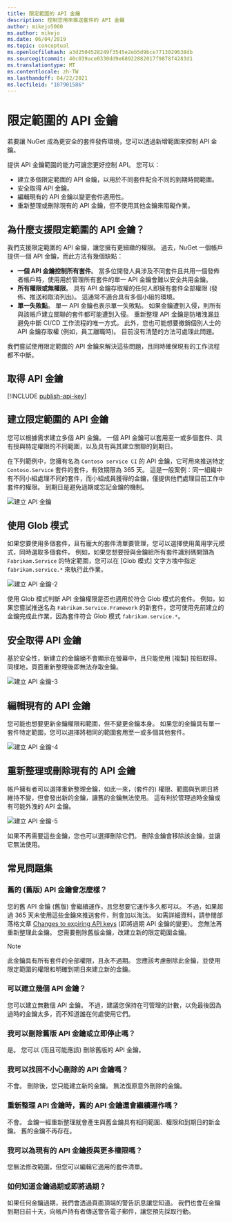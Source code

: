 ```yaml
---
title: 限定範圍的 API 金鑰
description: 控制您用來推送套件的 API 金鑰
author: mikejo5000
ms.author: mikejo
ms.date: 06/04/2019
ms.topic: conceptual
ms.openlocfilehash: a3d2504528249f3545e2eb5d9bce7713029638db
ms.sourcegitcommit: 40c039ace0330dd9e68922882017f9878f4283d1
ms.translationtype: MT
ms.contentlocale: zh-TW
ms.lasthandoff: 04/22/2021
ms.locfileid: "107901586"
---
```

# <a name="scoped-api-keys"></a>限定範圍的 API 金鑰

若要讓 NuGet 成為更安全的套件發佈環境，您可以透過新增範圍來控制 API 金鑰。

提供 API 金鑰範圍的能力可讓您更好控制 API。 您可以：

- 建立多個限定範圍的 API 金鑰，以用於不同套件配合不同的到期時間範圍。
- 安全取得 API 金鑰。
- 編輯現有的 API 金鑰以變更套件適用性。
- 重新整理或刪除現有的 API 金鑰，但不使用其他金鑰來阻礙作業。

## <a name="why-do-we-support-scoped-api-keys"></a>為什麼支援限定範圍的 API 金鑰？

我們支援限定範圍的 API 金鑰，讓您擁有更細緻的權限。 過去，NuGet 一個帳戶提供一個 API 金鑰，而此方法有幾個缺點：

- **一個 API 金鑰控制所有套件**。 當多位開發人員涉及不同套件且共用一個發佈者帳戶時，使用用於管理所有套件的單一 API 金鑰會難以安全共用金鑰。
- **所有權限或無權限**。 具有 API 金鑰存取權的任何人即擁有套件全部權限 (發佈、推送和取消列出)。 這通常不適合具有多個小組的環境。
- **單一失敗點**。 單一 API 金鑰也表示單一失敗點。 如果金鑰遭到入侵，則所有與該帳戶建立關聯的套件都可能遭到入侵。 重新整理 API 金鑰是防堵洩漏並避免中斷 CI/CD 工作流程的唯一方式。 此外，您也可能想要撤銷個別人士的 API 金鑰存取權 (例如，員工離職時)。 目前沒有清楚的方法可處理此問題。

我們嘗試使用限定範圍的 API 金鑰來解決這些問題，且同時確保現有的工作流程都不中斷。

## <a name="acquire-an-api-key"></a>取得 API 金鑰

[!INCLUDE [publish-api-key](../quickstart/includes/publish-api-key.md)]

## <a name="create-scoped-api-keys"></a>建立限定範圍的 API 金鑰

您可以根據需求建立多個 API 金鑰。 一個 API 金鑰可以套用至一或多個套件、具有授與特定權限的不同範圍，以及具有與其建立關聯的到期日。

在下列範例中，您擁有名為 `Contoso service CI` 的 API 金鑰，它可用來推送特定 `Contoso.Service` 套件的套件，有效期限為 365 天。 這是一般案例：同一組織中有不同小組處理不同的套件，而小組成員獲得的金鑰，僅提供他們處理目前工作中套件的權限。 到期日是避免過期或忘記金鑰的機制。

![建立 API 金鑰](media/scoped-api-keys-create-new.png)

## <a name="use-glob-patterns"></a>使用 Glob 模式

如果您要使用多個套件，且有龐大的套件清單要管理，您可以選擇使用萬用字元模式，同時選取多個套件。 例如，如果您想要授與金鑰給所有套件識別碼開頭為 `Fabrikam.Service` 的特定範圍，您可以在 [Glob 模式] 文字方塊中指定 `fabrikam.service.*` 來執行此作業。

![建立 API 金鑰-2](media/scoped-api-keys-glob-pattern.png)

使用 Glob 模式判斷 API 金鑰權限是否也適用於符合 Glob 模式的套件。 例如，如果您嘗試推送名為 `Fabrikam.Service.Framework` 的新套件，您可使用先前建立的金鑰完成此作業，因為套件符合 Glob 模式 `fabrikam.service.*`。

## <a name="obtain-api-keys-securely"></a>安全取得 API 金鑰

基於安全性，新建立的金鑰絕不會顯示在螢幕中，且只能使用 [複製] 按鈕取得。 同樣地，頁面重新整理後即無法存取金鑰。

![建立 API 金鑰-3](media/scoped-api-keys-obtain-keys.png)

## <a name="edit-existing-api-keys"></a>編輯現有的 API 金鑰

您可能也想要更新金鑰權限和範圍，但不變更金鑰本身。 如果您的金鑰具有單一套件特定範圍，您可以選擇將相同的範圍套用至一或多個其他套件。

![建立 API 金鑰-4](media/scoped-api-keys-edit.png)

## <a name="refresh-or-delete-existing-api-keys"></a>重新整理或刪除現有的 API 金鑰

帳戶擁有者可以選擇重新整理金鑰，如此一來，(套件的) 權限、範圍與到期日將維持不變，但會發出新的金鑰，讓舊的金鑰無法使用。 這有利於管理過時金鑰或有可能外洩的 API 金鑰。

![建立 API 金鑰-5](media/scoped-api-keys-refresh.png)

如果不再需要這些金鑰，您也可以選擇刪除它們。 刪除金鑰會移除該金鑰，並讓它無法使用。

## <a name="faqs"></a>常見問題集

### <a name="what-happens-to-my-old-legacy-api-key"></a>舊的 (舊版) API 金鑰會怎麼樣？

您的舊 API 金鑰 (舊版) 會繼續運作，且您想要它運作多久都可以。 不過，如果超過 365 天未使用這些金鑰來推送套件，則會加以淘汰。 如需詳細資料，請參閱部落格文章 [Changes to expiring API keys](https://blog.nuget.org/20160825/Changes-to-Expiring-API-Keys.html) (即將過期 API 金鑰的變更)。 您無法再重新整理此金鑰。 您需要刪除舊版金鑰，改建立新的限定範圍金鑰。

> [!NOTE]
> 此金鑰具有所有套件的全部權限，且永不過期。 您應該考慮刪除此金鑰，並使用限定範圍的權限和明確到期日來建立新的金鑰。

### <a name="how-many-api-keys-can-i-create"></a>可以建立幾個 API 金鑰？

您可以建立無數個 API 金鑰。 不過，建議您保持在可管理的計數，以免最後因為過時的金鑰太多，而不知道誰在何處使用它們。

### <a name="can-i-delete-my-legacy-api-key-or-discontinue-using-now"></a>我可以刪除舊版 API 金鑰或立即停止嗎？

是。 您可以 (而且可能應該) 刪除舊版的 API 金鑰。

### <a name="can-i-get-back-my-api-key-that-i-deleted-by-mistake"></a>我可以找回不小心刪除的 API 金鑰嗎？

不會。 刪除後，您只能建立新的金鑰。 無法復原意外刪除的金鑰。

### <a name="does-the-old-api-key-continue-to-work-upon-api-key-refresh"></a>重新整理 API 金鑰時，舊的 API 金鑰還會繼續運作嗎？

不會。 金鑰一經重新整理就會產生與舊金鑰具有相同範圍、權限和到期日的新金鑰。 舊的金鑰不再存在。

### <a name="can-i-give-more-permissions-to-an-existing-api-key"></a>我可以為現有的 API 金鑰授與更多權限嗎？

您無法修改範圍，但您可以編輯它適用的套件清單。

### <a name="how-do-i-know-if-any-of-my-keys-expired-or-are-getting-expired"></a>如何知道金鑰過期或即將過期？

如果任何金鑰過期，我們會透過頁面頂端的警告訊息讓您知道。 我們也會在金鑰到期日前十天，向帳戶持有者傳送警告電子郵件，讓您預先採取行動。